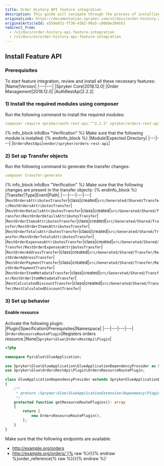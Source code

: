 ```yaml
---
title: Order History API feature integration
description: This guide will navigate through the process of installing and configuring of the Order History API feature used in Spryker OS.
originalLink: https://documentation.spryker.com/v1/docs/order-history-api-feature-integration
originalArticleId: e550e031-ff30-4382-98a5-c0868e304b53
redirect_from:
  - /v1/docs/order-history-api-feature-integration
  - /v1/docs/en/order-history-api-feature-integration
---
```


## Install Feature API
### Prerequisites
To start feature integration, review and install all these necessary features:
|Name|Version|
|---|---|
|Spryker Core|2018.12.0|
|Order Management|2018.12.0|
|AuthRestApi|2.2.2|
### 1) Install the required modules using composer

Run the following command to install the required modules:
```yaml
composer require spryker/auth-rest-api:"^2.2.2" spryker/orders-rest-api:"^1.2.2" --update-with-dependencies
```

{% info_block infoBox "Verification" %}
Make sure that the following module is installed:
{% endinfo_block %}
|Module|Expected Directory|
|---|---|
|`OrdersRestApi`|`vendor/spryker/orders-rest-api`|
### 2) Set up Transfer objects

Run the following command to generate the transfer changes:
```yaml
composer transfer:generate
```

{% info_block infoBox "Verification" %}
Make sure that the following changes are present in the transfer objects:
{% endinfo_block %}
|Transfer|Type|Event|Path|
|---|---|---|---|
|`RestOrdersAttributesTransfer`|class|created|`src/Generated/Shared/Transfer/RestOrdersAttributesTransfer`|
|`RestOrderDetailsAttributesTransfer`|class|created|`src/Generated/Shared/Transfer/RestOrderDetailsAttributesTransfer`|
|`RestOrderItemsAttributesTransfer`|class|created|`src/Generated/Shared/Transfer/RestOrderItemsAttributesTransfer`|
|`RestOrderTotalsAttributesTransfer`|class|created|`src/Generated/Shared/Transfer/RestOrderTotalsAttributesTransfer`|
|`RestOrderExpensesAttributesTransfer`|class|created|`src/Generated/Shared/Transfer/RestOrderExpensesAttributesTransfer`|
|`RestOrderAddressTransfer`|class|created|`src/Generated/Shared/Transfer/RestOrderAddressTransfer`|
|`RestOrderPaymentTransfer`|class|created|`src/Generated/Shared/Transfer/RestOrderPaymentTransfer`|
|`RestOrderItemMetadataTransfer`|class|created|`src/Generated/Shared/Transfer/RestOrderItemMetadataTransfer`|
|`RestCalculatedDiscountTransfer`|class|created|`src/Generated/Shared/Transfer/RestCalculatedDiscountTransfer`|

### 3) Set up behavior
#### Enable resource

Activate the following plugin:
|Plugin|Specification|Prerequisites|Namespace|
|---|---|---|---|
|`OrdersResourceRoutePlugin`|Registers orders resource.|None|`Spryker\Glue\OrdersRestApi\Plugin`|

```php
<?php
 
namespace Pyz\Glue\GlueApplication;
 
use Spryker\Glue\GlueApplication\GlueApplicationDependencyProvider as SprykerGlueApplicationDependencyProvider;
use Spryker\Glue\OrdersRestApi\Plugin\OrdersResourceRoutePlugin;
 
class GlueApplicationDependencyProvider extends SprykerGlueApplicationDependencyProvider
{
    /**
     * @return \Spryker\Glue\GlueApplicationExtension\Dependency\Plugin\ResourceRoutePluginInterface[]
     */
    protected function getResourceRoutePlugins(): array
    {
        return [
            new OrdersResourceRoutePlugin(),
        ];
    }
}
```

<section contenteditable="false" class="warningBox"><div class="content">
    Make sure that the following endpoints are available:

* http://example.org/orders
* http://example.org/orders/`{% raw %}{{{% endraw %}order_reference{% raw %}}}{% endraw %}`		
 </div></section>
 
 <!-- Last review date: Feb 12, 2019 by Tihran Voitov, Dmitry Beirak-->

